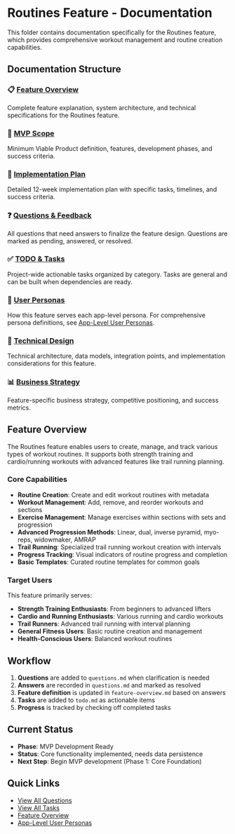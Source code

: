 # Routines Feature - Documentation

This folder contains documentation specifically for the Routines feature, which provides comprehensive workout management and routine creation capabilities.

## Documentation Structure

### 📋 [Feature Overview](./feature-overview.md)

Complete feature explanation, system architecture, and technical specifications for the Routines feature.

### 🎯 [MVP Scope](./mvp-scope.md)

Minimum Viable Product definition, features, development phases, and success criteria.

### 🚀 [Implementation Plan](./implementation-plan.md)

Detailed 12-week implementation plan with specific tasks, timelines, and success criteria.

### ❓ [Questions & Feedback](./questions.md)

All questions that need answers to finalize the feature design. Questions are marked as pending, answered, or resolved.

### ✅ [TODO & Tasks](../../todo.md)

Project-wide actionable tasks organized by category. Tasks are general and can be built when dependencies are ready.

### 🎯 [User Personas](./user-personas.md)

How this feature serves each app-level persona. For comprehensive persona definitions, see [App-Level User Personas](../../app-overview/user-personas.md).

### 🔧 [Technical Design](./technical-design.md)

Technical architecture, data models, integration points, and implementation considerations for this feature.

### 📊 [Business Strategy](./business-strategy.md)

Feature-specific business strategy, competitive positioning, and success metrics.

## Feature Overview

The Routines feature enables users to create, manage, and track various types of workout routines. It supports both strength training and cardio/running workouts with advanced features like trail running planning.

### Core Capabilities

- **Routine Creation**: Create and edit workout routines with metadata
- **Workout Management**: Add, remove, and reorder workouts and sections
- **Exercise Management**: Manage exercises within sections with sets and progression
- **Advanced Progression Methods**: Linear, dual, inverse pyramid, myo-reps, widowmaker, AMRAP
- **Trail Running**: Specialized trail running workout creation with intervals
- **Progress Tracking**: Visual indicators of routine progress and completion
- **Basic Templates**: Curated routine templates for common goals

### Target Users

This feature primarily serves:

- **Strength Training Enthusiasts**: From beginners to advanced lifters
- **Cardio and Running Enthusiasts**: Various running and cardio workouts
- **Trail Runners**: Advanced trail running with interval planning
- **General Fitness Users**: Basic routine creation and management
- **Health-Conscious Users**: Balanced workout routines

## Workflow

1. **Questions** are added to `questions.md` when clarification is needed
2. **Answers** are recorded in `questions.md` and marked as resolved
3. **Feature definition** is updated in `feature-overview.md` based on answers
4. **Tasks** are added to `todo.md` as actionable items
5. **Progress** is tracked by checking off completed tasks

## Current Status

- **Phase**: MVP Development Ready
- **Status**: Core functionality implemented, needs data persistence
- **Next Step**: Begin MVP development (Phase 1: Core Foundation)

## Quick Links

- [View All Questions](./questions.md)
- [View All Tasks](../../todo.md)
- [Feature Overview](./feature-overview.md)
- [App-Level User Personas](../../app-overview/user-personas.md)
